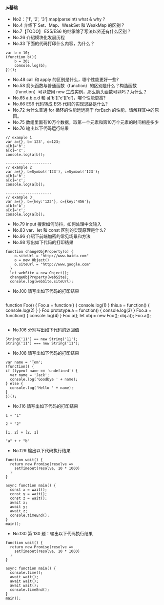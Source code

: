 #### js基础
* No2：['1', '2', '3'].map(parseInt) what & why ?
* No.4 介绍下 Set、Map、WeakSet 和 WeakMap 的区别？
* No.7【TODO】 ES5/ES6 的继承除了写法以外还有什么区别？
* No.26 介绍模块化发展历程
* No.33 下面的代码打印什么内容，为什么？
```
var b = 10;
(function b(){
    b = 20;
    console.log(b); 
})();
```
* No.48 call 和 apply 的区别是什么，哪个性能更好一些?
* No.58 箭头函数与普通函数（function）的区别是什么？构造函数（function）可以使用 new 生成实例，那么箭头函数可以吗？为什么？
* No.65 a.b.c.d 和 a['b']['c']['d']，哪个性能更高?
* No.66 ES6 代码转成 ES5 代码的实现思路是什么?
* No.72 为什么普通 for 循环的性能远远高于 forEach 的性能，请解释其中的原因。
* No.75 数组里面有10万个数据，取第一个元素和第10万个元素的时间相差多少
* No.76 输出以下代码运行结果
```
// example 1
var a={}, b='123', c=123;  
a[b]='b';
a[c]='c';  
console.log(a[b]);

---------------------
// example 2
var a={}, b=Symbol('123'), c=Symbol('123');  
a[b]='b';
a[c]='c';  
console.log(a[b]);

---------------------
// example 3
var a={}, b={key:'123'}, c={key:'456'};  
a[b]='b';
a[c]='c';  
console.log(a[b]);
```
* No.79 input 搜索如何防抖，如何处理中文输入
* No.83 var、let 和 const 区别的实现原理是什么?
* No.96 介绍下前端加密的常见场景和方法
* No.98 写出如下代码的打印结果
```
function changeObjProperty(o) {
    o.siteUrl = "http://www.baidu.com"
    o = new Object()
    o.siteUrl = "http://www.google.com"
  } 
  let webSite = new Object();
  changeObjProperty(webSite);
  console.log(webSite.siteUrl);
```
* No.100 请写出如下代码的打印结果
```
```
function Foo() {
Foo.a = function() {
console.log(1)
}
this.a = function() {
console.log(2)
}
}
Foo.prototype.a = function() {
console.log(3)
}
Foo.a = function() {
console.log(4)
}
Foo.a();
let obj = new Foo();
obj.a();
Foo.a();
```
```
* No.106 分别写出如下代码的返回值
```
String('11') == new String('11');
String('11') === new String('11');
```
* No.108 请写出如下代码的打印结果
```
var name = 'Tom';
(function() {
if (typeof name == 'undefined') {
  var name = 'Jack';
  console.log('Goodbye ' + name);
} else {
  console.log('Hello ' + name);
}
})();
```
* No.116 请写出如下代码的打印结果
```
1 + "1"

2 * "2"

[1, 2] + [2, 1]

"a" + + "b"
```
* No.129 输出以下代码执行结果
```
function wait() {
  return new Promise(resolve =>
    setTimeout(resolve, 10 * 1000)
  )
}

async function main() {
  const x = wait();
  const y = wait();
  const z = wait();
  await x;
  await y;
  await z;
  console.timeEnd();
}
main();
```
* No.130 第 130 题：输出以下代码执行结果
```
function wait() {
  return new Promise(resolve =>
    setTimeout(resolve, 10 * 1000)
  )
}

async function main() {
  console.time();
  await wait();
  await wait();
  await wait();
  console.timeEnd();
}
main();
```